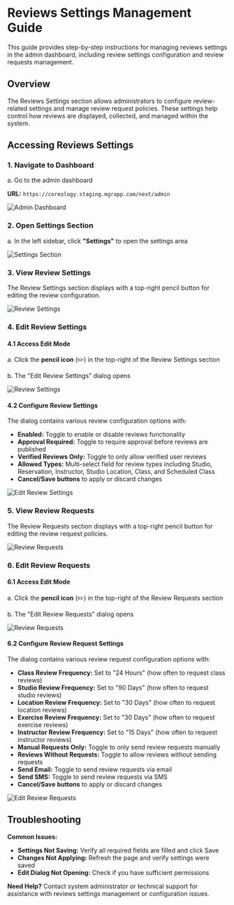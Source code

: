 # Reviews Settings Management Guide

This guide provides step-by-step instructions for managing reviews settings in the admin dashboard, including review settings configuration and review requests management.

## Overview

The Reviews Settings section allows administrators to configure review-related settings and manage review request policies. These settings help control how reviews are displayed, collected, and managed within the system.

## Accessing Reviews Settings

### 1. Navigate to Dashboard

a. Go to the admin dashboard

**URL:** `https://coreology.staging.mgrapp.com/next/admin`

![Admin Dashboard](images/dashboard.png)

### 2. Open Settings Section

a. In the left sidebar, click **"Settings"** to open the settings area

![Settings Section](images/settings-section.png)

### 3. View Review Settings

The Review Settings section displays with a top-right pencil button for editing the review configuration.

![Review Settings](images/review-settings.png)

### 4. Edit Review Settings

#### 4.1 Access Edit Mode

a. Click the **pencil icon** (✏️) in the top-right of the Review Settings section

b. The "Edit Review Settings" dialog opens

![Review Settings](images/review-settings.png)

#### 4.2 Configure Review Settings

The dialog contains various review configuration options with:
- **Enabled:** Toggle to enable or disable reviews functionality
- **Approval Required:** Toggle to require approval before reviews are published
- **Verified Reviews Only:** Toggle to only allow verified user reviews
- **Allowed Types:** Multi-select field for review types including Studio, Reservation, Instructor, Studio Location, Class, and Scheduled Class
- **Cancel/Save buttons** to apply or discard changes

![Edit Review Settings](images/edit-review-settings.png)

### 5. View Review Requests

The Review Requests section displays with a top-right pencil button for editing the review request policies.

![Review Requests](images/review-requests.png)

### 6. Edit Review Requests

#### 6.1 Access Edit Mode

a. Click the **pencil icon** (✏️) in the top-right of the Review Requests section

b. The "Edit Review Requests" dialog opens

![Review Requests](images/review-requests.png)

#### 6.2 Configure Review Request Settings

The dialog contains various review request configuration options with:
- **Class Review Frequency:** Set to "24 Hours" (how often to request class reviews)
- **Studio Review Frequency:** Set to "90 Days" (how often to request studio reviews)
- **Location Review Frequency:** Set to "30 Days" (how often to request location reviews)
- **Exercise Review Frequency:** Set to "30 Days" (how often to request exercise reviews)
- **Instructor Review Frequency:** Set to "15 Days" (how often to request instructor reviews)
- **Manual Requests Only:** Toggle to only send review requests manually
- **Reviews Without Requests:** Toggle to allow reviews without sending requests
- **Send Email:** Toggle to send review requests via email
- **Send SMS:** Toggle to send review requests via SMS
- **Cancel/Save buttons** to apply or discard changes

![Edit Review Requests](images/edit-review-requests.png)

## Troubleshooting

**Common Issues:**
- **Settings Not Saving:** Verify all required fields are filled and click Save
- **Changes Not Applying:** Refresh the page and verify settings were saved
- **Edit Dialog Not Opening:** Check if you have sufficient permissions

**Need Help?** Contact system administrator or technical support for assistance with reviews settings management or configuration issues.
